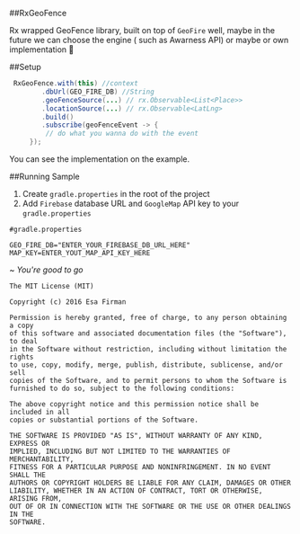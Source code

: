 ##RxGeoFence

Rx wrapped GeoFence library, built on top of `GeoFire` well, maybe in the future we can choose the engine ( such as Awarness API) or maybe or own implementation :punch:

##Setup

```java
 RxGeoFence.with(this) //context
        .dbUrl(GEO_FIRE_DB) //String
        .geoFenceSource(...) // rx.Observable<List<Place>>
        .locationSource(...) // rx.Observable<LatLng>
        .build()
        .subscribe(geoFenceEvent -> {
         // do what you wanna do with the event
     });
```

You can see the implementation on the example. 

##Running Sample

 1. Create `gradle.properties` in the root of the project
 2. Add `Firebase` database URL and `GoogleMap` API key to your `gradle.properties`

```
#gradle.properties

GEO_FIRE_DB="ENTER_YOUR_FIREBASE_DB_URL_HERE"
MAP_KEY=ENTER_YOUT_MAP_API_KEY_HERE
```

~ *You're good to go*

```
The MIT License (MIT)

Copyright (c) 2016 Esa Firman

Permission is hereby granted, free of charge, to any person obtaining a copy
of this software and associated documentation files (the "Software"), to deal
in the Software without restriction, including without limitation the rights
to use, copy, modify, merge, publish, distribute, sublicense, and/or sell
copies of the Software, and to permit persons to whom the Software is
furnished to do so, subject to the following conditions:

The above copyright notice and this permission notice shall be included in all
copies or substantial portions of the Software.

THE SOFTWARE IS PROVIDED "AS IS", WITHOUT WARRANTY OF ANY KIND, EXPRESS OR
IMPLIED, INCLUDING BUT NOT LIMITED TO THE WARRANTIES OF MERCHANTABILITY,
FITNESS FOR A PARTICULAR PURPOSE AND NONINFRINGEMENT. IN NO EVENT SHALL THE
AUTHORS OR COPYRIGHT HOLDERS BE LIABLE FOR ANY CLAIM, DAMAGES OR OTHER
LIABILITY, WHETHER IN AN ACTION OF CONTRACT, TORT OR OTHERWISE, ARISING FROM,
OUT OF OR IN CONNECTION WITH THE SOFTWARE OR THE USE OR OTHER DEALINGS IN THE
SOFTWARE.
```
